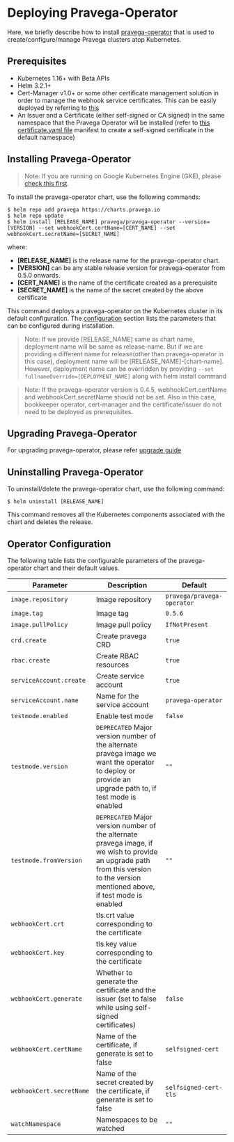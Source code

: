 # Deploying Pravega-Operator

Here, we briefly describe how to install [pravega-operator](https://github.com/pravega/pravega-operator) that is used to create/configure/manage Pravega clusters atop Kubernetes.

## Prerequisites
  - Kubernetes 1.16+ with Beta APIs
  - Helm 3.2.1+
  - Cert-Manager v1.0+ or some other certificate management solution in order to manage the webhook service certificates. This can be easily deployed by referring to [this](https://cert-manager.io/docs/installation/kubernetes/)
  - An Issuer and a Certificate (either self-signed or CA signed) in the same namespace that the Pravega Operator will be installed (refer to [this certificate.yaml file](https://github.com/pravega/pravega-operator/blob/master/config/certmanager/certificate.yaml) manifest to create a self-signed certificate in the default namespace)

## Installing Pravega-Operator

> Note: If you are running on Google Kubernetes Engine (GKE), please [check this first](https://github.com/pravega/pravega-operator/blob/master/doc/development.md#installation-on-google-kubernetes-engine).

To install the pravega-operator chart, use the following commands:

```
$ helm repo add pravega https://charts.pravega.io
$ helm repo update
$ helm install [RELEASE_NAME] pravega/pravega-operator --version=[VERSION] --set webhookCert.certName=[CERT_NAME] --set webhookCert.secretName=[SECRET_NAME]
```
where:

- **[RELEASE_NAME]** is the release name for the pravega-operator chart.
- **[VERSION]** can be any stable release version for pravega-operator from 0.5.0 onwards.
- **[CERT_NAME]** is the name of the certificate created as a prerequisite
- **[SECRET_NAME]** is the name of the secret created by the above certificate

This command deploys a pravega-operator on the Kubernetes cluster in its default configuration. The [configuration](#operator-configuration) section lists the parameters that can be configured during installation.

>Note: If we provide [RELEASE_NAME] same as chart name, deployment name will be same as release-name. But if we are providing a different name for release(other than pravega-operator in this case), deployment name will be [RELEASE_NAME]-[chart-name]. However, deployment name can be overridden by providing `--set  fullnameOverride=[DEPLOYMENT_NAME]` along with helm install command

>Note: If the pravega-operator version is 0.4.5, webhookCert.certName and webhookCert.secretName should not be set. Also in this case, bookkeeper operator, cert-manager and the certificate/issuer do not need to be deployed as prerequisites.

## Upgrading Pravega-Operator

For upgrading pravega-operator, please refer [upgrade guide](https://github.com/pravega/pravega-operator/blob/master/doc/operator-upgrade.md)

## Uninstalling Pravega-Operator

To uninstall/delete the pravega-operator chart, use the following command:

```
$ helm uninstall [RELEASE_NAME]
```

This command removes all the Kubernetes components associated with the chart and deletes the release.

## Operator Configuration

The following table lists the configurable parameters of the pravega-operator chart and their default values.

| Parameter | Description | Default |
| ----- | ----------- | ------ |
| `image.repository` | Image repository | `pravega/pravega-operator` |
| `image.tag` | Image tag | `0.5.6` |
| `image.pullPolicy` | Image pull policy | `IfNotPresent` |
| `crd.create` | Create pravega CRD | `true` |
| `rbac.create` | Create RBAC resources | `true` |
| `serviceAccount.create` | Create service account | `true` |
| `serviceAccount.name` | Name for the service account | `pravega-operator` |
| `testmode.enabled` | Enable test mode | `false` |
| `testmode.version` | `DEPRECATED` Major version number of the alternate pravega image we want the operator to deploy or provide an upgrade path to, if test mode is enabled | `""` |
| `testmode.fromVersion` | `DEPRECATED` Major version number of the alternate pravega image, if we wish to provide an upgrade path from this version to the version mentioned above, if test mode is enabled | `""` |
| `webhookCert.crt` | tls.crt value corresponding to the certificate | |
| `webhookCert.key` | tls.key value corresponding to the certificate | |
| `webhookCert.generate` | Whether to generate the certificate and the issuer (set to false while using self-signed certificates) | `false` |
| `webhookCert.certName` | Name of the certificate, if generate is set to false | `selfsigned-cert` |
| `webhookCert.secretName` | Name of the secret created by the certificate, if generate is set to false | `selfsigned-cert-tls` |
| `watchNamespace` | Namespaces to be watched  | `""` |
